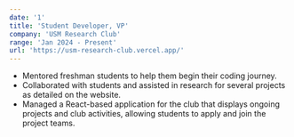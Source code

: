 ```yaml
---
date: '1'
title: 'Student Developer, VP'
company: 'USM Research Club'
range: 'Jan 2024 - Present'
url: 'https://usm-research-club.vercel.app/'
---
```


- Mentored freshman students to help them begin their coding journey.
- Collaborated with students and assisted in research for several projects as detailed on the website.
- Managed a React-based application for the club that displays ongoing projects and club activities, allowing students to apply and join the project teams.
